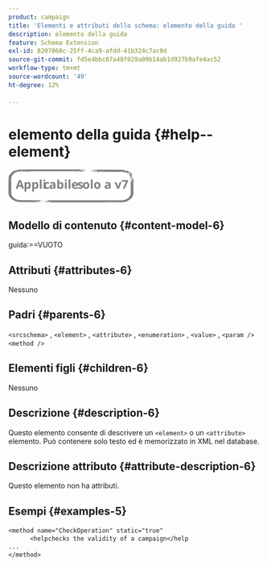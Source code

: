 ```yaml
---
product: campaign
title: 'Elementi e attributi dello schema: elemento della guida '
description: elemento della guida
feature: Schema Extension
exl-id: 8207868c-25ff-4ca9-afdd-41b324c7ac0d
source-git-commit: fd5e4bbc87a48f029a09b14ab1d927b9afe4ac52
workflow-type: tm+mt
source-wordcount: '49'
ht-degree: 12%

---
```


# elemento della guida {#help--element}

![](../../../assets/v7-only.svg)

## Modello di contenuto {#content-model-6}

guida:==VUOTO

## Attributi {#attributes-6}

Nessuno

## Padri {#parents-6}

`<srcschema>` , `<element>`   ,   `<attribute>`    ,    `<enumeration>`     ,     `<value>`      ,     `<param />`      `<method />`

## Elementi figli {#children-6}

Nessuno

## Descrizione {#description-6}

Questo elemento consente di descrivere un `<element>` o un `<attribute>`   elemento. Può contenere solo testo ed è memorizzato in XML nel database.

## Descrizione attributo {#attribute-description-6}

Questo elemento non ha attributi.

## Esempi {#examples-5}

```
<method name="CheckOperation" static="true"
      <helpchecks the validity of a campaign</help
...
</method> 
```

